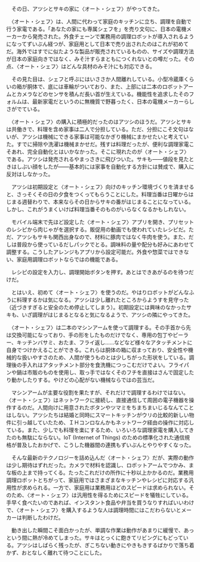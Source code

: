 　その日、アツシとサキの家に〈オート・シェフ〉がやってきた。

　〈オート・シェフ〉は、人間に代わって家庭のキッチンに立ち、調理を自動で行う家電である。「あなたの家にも専属シェフを」を売り文句に、日本の電機メーカーから発売された。外食チェーンで業務用の調理ロボットが導入されるようになってずいぶん経つが、家庭用として日本で売り出されたのはこれが初めてだ。海外ではすでに似たような製品が販売されているものの、サイズや調理方法が日本の家庭向きではなく、みそ汁すらまともにつくれないとの噂だった。その点、〈オート・シェフ〉はどんな具材のみそ汁にも対応できる。

　その見た目は、シェフと呼ぶにはいささか人間離れしている。小型冷蔵庫くらいの箱が胴体で、底には車輪がついており、また、上部には二本のロボットアームとカメラなどのセンサを積んだ長い首が生えている。機能性を追求したそのフォルムは、最新家電だというのに無機質で野暮ったく、日本の電機メーカーらしさがでている。

　〈オート・シェフ〉の購入に積極的だったのはアツシのほうだ。アツシとサキは共働きで、料理を含め家事は二人で分担している。ただ、分担にこそ文句はないが、アツシは機械にできる家事は可能なかぎり機械にまかせたいと考えていた。すでに掃除や洗濯は機械まかせだ。残すは料理だったが、便利な調理家電こそあれ、完全自動化とはいかなかった。そこに現れたのが〈オート・シェフ〉である。アツシは発売されるやまっさきに飛びついた。サキも――値段を見たときはしぶい顔をしたが――基本的には家事を自動化する方針には賛成で、購入に反対はしなかった。

　アツシは初期設定と〈オート・シェフ〉向けのキッチン環境づくりを済ませると、さっそくその日の夕食をつくってもらうことにした。料理当番は日曜からはじまる週替わりで、本来ならその日からサキの番がはじまることになっている。しかし、これがうまくいけば料理当番そのものがいらなくなるかもしれない。

　モバイル端末で先ほど設定した〈オート・シェフ〉アプリを開き、プリセットのレシピから肉じゃがを選択する。販促用の動画でも使われていたレシピだ。ただ、アツシもサキも関西出身なので、材料に豚肉ではなく牛肉を使う。また、だしは普段から使っているだしパックでとる。調味料の量や配分も好みにあわせて調整する。こうしたアレンジもアプリから設定可能だ。外食や惣菜ではできない、家庭用調理ロボットならではの機能である。

　レシピの設定を入力し、調理開始ボタンを押す。あとはできあがるのを待つだけだ。

　とはいえ、初めて〈オート・シェフ〉を使うのだ。やはりロボットがどんなふうに料理するかは気になる。アツシは少し離れたところからようすを見守った（近づきすぎると安全のため停止してしまう）。初期設定には興味のなかったサキも、いざ調理がはじまるとなると気になるようで、アツシの隣にやってきた。

　〈オート・シェフ〉は二本のマシンアームを使って調理する。その手首から先は交換可能になっており、手の形をしたものだけでなく、専用の包丁やピーラー、キッチンバサミ、おたま、フライ返し……などなど様々なアタッチメントに自身でつけかえることができる。これらは胴体の箱に収まっており、安全性や機械的な扱いやすさのため、人間が使うものとは少しちがった形状をしている。調理後の手入れはアタッチメント部分を食洗機につっこむだけでよい。フライパンや鍋は市販のものを使用し、取っ手ではなくそのフチを直接はさんで固定したり動かしたりする。やけどの心配がない機械ならではの芸当だ。

　マシンアームが主要な役割を果たすが、それだけで調理するわけではない。〈オート・シェフ〉はネットワークに接続し、直接通信して周囲の電子機器を操作するのだ。人間向けに用意されたボタンやツマミをちまちまいじるなんてことはしない。アツシたちは結婚と同時にスマートキッチンがウリの比較的新しい物件に引っ越していたため、ＩＨコンロなんかもネットワーク経由の操作に対応している。また、少しでも料理を楽にするため、いろいろな調理家電を購入してきたのも無駄にならない。IoT (Internet of Things) のための標準化された通信規格が普及したおかげで、こうした機器間の連携もずいぶんとやりやすくなった。

　そんな最新のテクノロジーを詰め込んだ〈オート・シェフ〉だが、実際の動作は少し期待はずれだった。カメラで材料を認識し、ロボットアームでつかみ、まな板の上まで持ってくる。たったこれだけの所作に十秒以上かかるのだ。業務用調理ロボットとちがって、家庭用ではさまざまなキッチンやレシピに対応する汎用性が求められる。一方で、家庭用は業務用ほどのスピードは求められない。そのため、〈オート・シェフ〉は汎用性を得るためにスピードを犠牲にしている。手早く食べたいのであれば、インスタント食品や弁当を買うなりすればいいわけで、〈オート・シェフ〉を購入するような人は調理時間にはこだわらないとメーカーは判断したわけだ。

　動き出した瞬間こそ面白かったが、単調な作業は動作があまりに緩慢で、あっという間に熱が冷めてしまった。サキはとっくに飽きてリビングにもどっている。アツシはしばらく残ったが、ぎこちない動きにやきもきするばかりで落ち着かず、おとなしく離れて待つことにした。
